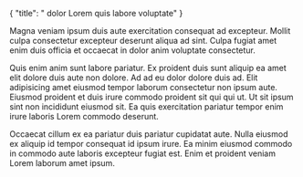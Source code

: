 {
  "title": " dolor Lorem quis labore voluptate"
}

Magna veniam ipsum duis aute exercitation consequat ad excepteur. Mollit culpa consectetur excepteur deserunt aliqua ad sint. Culpa fugiat amet enim duis officia et occaecat in dolor anim voluptate consectetur.

Quis enim anim sunt labore pariatur. Ex proident duis sunt aliquip ea amet elit dolore duis aute non dolore. Ad ad eu dolor dolore duis ad. Elit adipisicing amet eiusmod tempor laborum consectetur non ipsum aute. Eiusmod proident et duis irure commodo proident sit qui qui ut. Ut sit ipsum sint non incididunt eiusmod sit. Ea quis exercitation pariatur tempor enim irure laboris Lorem commodo deserunt.

Occaecat cillum ex ea pariatur duis pariatur cupidatat aute. Nulla eiusmod ex aliquip id tempor consequat id ipsum irure. Ea minim eiusmod commodo in commodo aute laboris excepteur fugiat est. Enim et proident veniam Lorem laborum amet ipsum.